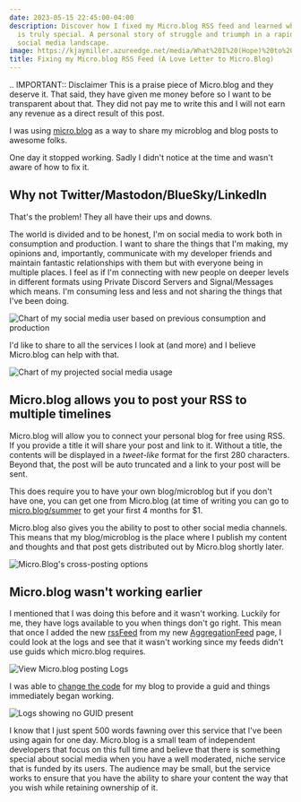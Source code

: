 ```yaml
---
date: 2023-05-15 22:45:00-04:00
description: Discover how I fixed my Micro.blog RSS feed and learned why this platform
  is truly special. A personal story of struggle and triumph in a rapidly changing
  social media landscape.
image: https://kjaymiller.azureedge.net/media/What%20I%20(Hope)%20to%20Be%20Doing.png
title: Fixing my Micro.blog RSS Feed (A Love Letter to Micro.Blog)
---
```


.. IMPORTANT:: Disclaimer
    This is a praise piece of Micro.blog and they deserve it. That said, they have given me money before so I want to be transparent about that. They did not pay me to write this and I will not earn any revenue as a direct result of this post.

I was using [micro.blog](https://microblog.kjaymiller) as a way to share my microblog and blog posts to awesome folks.

One day it stopped working. Sadly I didn't notice at the time and wasn't aware of how to fix it.

## Why not Twitter/Mastodon/BlueSky/LinkedIn

That's the problem! They all have their ups and downs.

The world is divided and to be honest, I'm on social media to work both in consumption and production. I want to share the things that I'm making, my opinions and, importantly, communicate with my developer friends and maintain fantastic relationships with them but with everyone being in multiple places. I feel as if I'm connecting with new people on deeper levels in different formats using Private Discord Servers and Signal/Messages which means. I'm consuming less and less and not sharing the things that I've been doing.

![Chart of my social media user based on previous consumption and production ](https://kjaymiller.azureedge.net/media/What%20I%20Was%20Doing%3F.png)

I'd like to share to all the services I look at (and more) and I believe Micro.blog can help with that.

![Chart of my projected social media usage](https://kjaymiller.azureedge.net/media/What%20I%20(Hope)%20to%20Be%20Doing.png)

## Micro.blog allows you to post your RSS to multiple timelines

Micro.blog will allow you to connect your personal blog for free using RSS. If you provide a title it will share your post and link to it. Without a title, the contents will be displayed in a _tweet-like_ format for the first 280 characters. Beyond that, the post will be auto truncated and a link to your post will be sent.

This does require you to have your own blog/microblog but if you don't have one, you can get one from Micro.blog (at time of writing you can go to [micro.blog/summer](https://micro.blog/summer) to get your first 4 months for $1.

Micro.blog also gives you the ability to post to other social media channels. This means that my blog/microblog is the place where I publish my content and thoughts and that post gets distributed out by Micro.blog shortly later.

![Micro.Blog's cross-posting options](https://kjaymiller.azureedge.net/media/micro_dot_blog_crossposts.png)

## Micro.blog wasn't working earlier

I mentioned that I was doing this before and it wasn't working. Luckily for me, they have logs available to you when things don't go right. This mean that once I added the new [rssFeed](https://kjaymiller.com/allposts.rss) from my new [AggregationFeed](https://github.com/kjaymiller/render-engine-aggregators) page, I could look at the logs and see that it wasn't working since my feeds didn't use guids which micro.blog requires.

![View Micro.blog posting Logs](https://kjaymiller.azureedge.net/media/micro_dot_blog_view_logs.png)

I was able to [change the code](https://github.com/kjaymiller/render_engine/commit/8ed5f8938cf80e8c040e0345d8dbee20630124bc) for my blog to provide a guid and things immediately began working.

![Logs showing no GUID present](https://kjaymiller.azureedge.net/media/micro_dot_blog_no_guids.png)

I know that I just spent 500 words fawning over this service that I've been using again for one day. Micro.blog is a small team of independent developers that focus on this full time and believe that there is something special about social media when you have a well moderated, niche service that is funded by its users. The audience may be small, but the service works to ensure that you have the ability to share your content the way that you wish while retaining ownership of it.